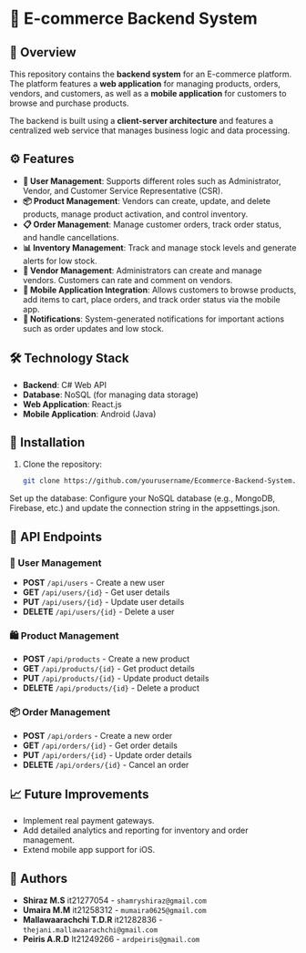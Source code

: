 # 🛒 E-commerce Backend System

## 🌟 Overview
This repository contains the **backend system** for an E-commerce platform. The platform features a **web application** for managing products, orders, vendors, and customers, as well as a **mobile application** for customers to browse and purchase products.

The backend is built using a **client-server architecture** and features a centralized web service that manages business logic and data processing.

## ⚙️ Features
- **👤 User Management**: Supports different roles such as Administrator, Vendor, and Customer Service Representative (CSR).
- **📦 Product Management**: Vendors can create, update, and delete products, manage product activation, and control inventory.
- **📋 Order Management**: Manage customer orders, track order status, and handle cancellations.
- **📊 Inventory Management**: Track and manage stock levels and generate alerts for low stock.
- **🏪 Vendor Management**: Administrators can create and manage vendors. Customers can rate and comment on vendors.
- **📱 Mobile Application Integration**: Allows customers to browse products, add items to cart, place orders, and track order status via the mobile app.
- **🔔 Notifications**: System-generated notifications for important actions such as order updates and low stock.

## 🛠️ Technology Stack
- **Backend**: C# Web API
- **Database**: NoSQL (for managing data storage)
- **Web Application**: React.js
- **Mobile Application**: Android (Java)

## 🚀 Installation
1. Clone the repository:
   ```bash
   git clone https://github.com/yourusername/Ecommerce-Backend-System.git

Set up the database:
Configure your NoSQL database (e.g., MongoDB, Firebase, etc.) and update the connection string in the appsettings.json.

## 🔗 API Endpoints
### 👥 User Management
- **POST** `/api/users` - Create a new user
- **GET** `/api/users/{id}` - Get user details
- **PUT** `/api/users/{id}` - Update user details
- **DELETE** `/api/users/{id}` - Delete a user
### 🛍️ Product Management
- **POST** `/api/products` - Create a new product
- **GET** `/api/products/{id}` - Get product details
- **PUT** `/api/products/{id}` - Update product details
- **DELETE** `/api/products/{id}` - Delete a product
### 📦 Order Management
- **POST** `/api/orders` - Create a new order
- **GET** `/api/orders/{id}` - Get order details
- **PUT** `/api/orders/{id}` - Update order details
- **DELETE** `/api/orders/{id}` - Cancel an order
## 📈 Future Improvements
- Implement real payment gateways.
- Add detailed analytics and reporting for inventory and order management.
- Extend mobile app support for iOS.
## 👥 Authors
- **Shiraz M.S** it21277054 - `shamryshiraz@gmail.com`
- **Umaira M.M** it21258312 - `mumaira0625@gmail.com`
- **Mallawaarachchi T.D.R** it21282836 - `thejani.mallawaarachchi@gmail.com`
- **Peiris A.R.D** It21249266 - `ardpeiris@gmail.com`
